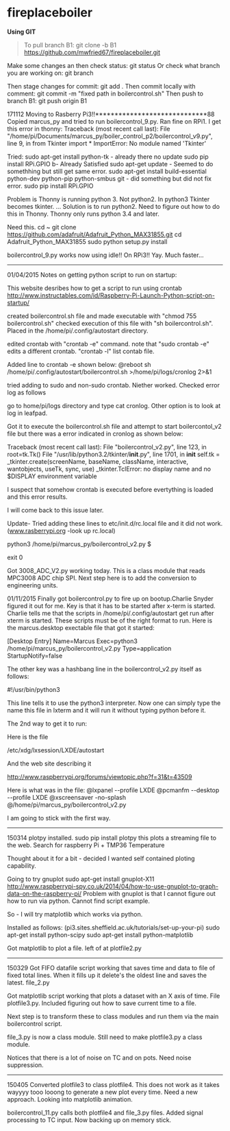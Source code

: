 # fireplaceboiler
****Using GIT****

>To pull branch B1:
git clone -b B1 https://github.com/mwfried67/fireplaceboiler.git

Make some changes an then check status: git status
Or check what branch you are working on: git branch

Then stage changes for commit: git add .
Then commit locally with comment: git commit -m "fixed path in boilercontrol.sh"
Then push to branch B1: git push origin B1




171112 Moving to Rasberry Pi3!!*****************************88
Copied marcus_py and tried to run boilercontrol_9.py. Ran fine on RPi1. I get this error in thonny:
Traceback (most recent call last):
  File "/home/pi/Documents/marcus_py/boiler_control_p2/boilercontrol_v9.py", line 9, in <module>
    from Tkinter import *
ImportError: No module named 'Tkinter'



Tried:
sudo apt-get install python-tk - already there no update
sudo pip install RPi.GPIO b- Already Satisfied
sudo apt-get update - Seemed to do somethhing but still get same error.
sudo apt-get install build-essential python-dev python-pip python-smbus git - did something but did not fix error.
sudo pip install RPi.GPIO

Problem is Thonny is running python 3. Not python2. In python3 Tkinter becomes tkinter. ... Solution is to run python2. Need to figure out how to do
this in Thonny. Thonny only runs python 3.4 and later.

Need this.
cd ~
git clone https://github.com/adafruit/Adafruit_Python_MAX31855.git
cd Adafruit_Python_MAX31855
sudo python setup.py install

boilercontrol_9.py works now using idle!! On RPi3!! Yay. Much faster...

***********************************************************************************
01/04/2015
Notes on getting python script to run on startup:


This website desribes how to get a script to run using crontab
http://www.instructables.com/id/Raspberry-Pi-Launch-Python-script-on-startup/

created boilercontrol.sh file and made executable with "chmod 755 boilercontrol.sh" 
checked execution of this file with "sh boilercontrol.sh". Placed in the /home/pi/.config/autostart directory.

edited crontab with "crontab -e" command.
note that "sudo crontab -e" edits a different crontab.
"crontab -l" list contab file.

Added line to crontab -e shown below:
@reboot sh /home/pi/.config/autostart/boilercontrol.sh >/home/pi/logs/cronlog 2>&1


tried adding to sudo and non-sudo crontab. Niether worked.
Checked error log as follows

go to home/pi/logs directory and type cat cronlog. Other option is to look at log in leafpad.

Got it to execute the boilercontrol.sh file and attempt to start boilercontol_v2 file but there was 
a error indicated in cronlog as shown below:

Traceback (most recent call last):
  File "boilercontrol_v2.py", line 123, in <module>
    root=tk.Tk()
  File "/usr/lib/python3.2/tkinter/__init__.py", line 1701, in __init__
    self.tk = _tkinter.create(screenName, baseName, className, interactive, wantobjects, useTk, sync, use)
_tkinter.TclError: no display name and no $DISPLAY environment variable


I suspect that somehow crontab is executed before evertything is loaded and this error results.

I will come back to this issue later. 

Update- Tried adding these lines to etc/init.d/rc.local file and it did not work. (www.rasberrypi.org -look up rc.local)

python3 /home/pi/marcus_py/boilercontrol_v2.py $

exit 0



Got 3008_ADC_V2.py working today. This is a class module that reads MPC3008 ADC chip SPI. Next step here is to add the
conversion to engineering units.

01/11/2015
Finally got boilercontrol.py to fire up on bootup.Charlie Snyder figured it out for me. Key is that it has to be
started after x-term is started. Charlie tells me that the scripts in /home/pi/.config/autostart get run after 
xterm is started. These scripts must be of the right format to run. Here is the marcus.desktop exectable file 
that got it started:

[Desktop Entry]
Name=Marcus
Exec=python3 /home/pi/marcus_py/boilercontrol_v2.py
Type=application
StartupNotify=false

The other key was a hashbang line in the boilercontrol_v2.py itself as follows:

#!/usr/bin/python3

This line tells it to use the python3 interpreter. Now one can simply type the name this file in lxterm and it will
run it without typing python before it.


The 2nd way to get it to run:


Here is the file

/etc/xdg/lxsession/LXDE/autostart

And the web site describing it

http://www.raspberrypi.org/forums/viewtopic.php?f=31&t=43509


Here is what was in the file:
@lxpanel --profile LXDE
@pcmanfm --desktop --profile LXDE
@xscreensaver -no-splash
@/home/pi/marcus_py/boilercontrol_v2.py

I am going to stick with the first way.

***********************************
150314 plotpy installed.
sudo pip install plotpy
this plots a streaming file to the web. 
Search for raspberry Pi + TMP36 Temperature

Thought about it for a bit - decided I wanted self contained ploting capability.

Going to try gnuplot
sudo apt-get install gnuplot-X11
http://www.raspberrypi-spy.co.uk/2014/04/how-to-use-gnuplot-to-graph-data-on-the-raspberry-pi/
Problem with gnuplot is that I cannot figure out how to run via python. Cannot find script example.

So - I will try matplotlib which works via python.

Installed as follows: (pi3.sites.sheffield.ac.uk/tutorials/set-up-your-pi)
sudo apt-get install python-scipy
sudo apt-get install python-matplotlib

Got matplotlib to plot a file. left of at plotfile2.py 
************************************
150329
Got FIFO datafile script working that saves time and data to file of fixed total lines. When it fills up it delete's
the oldest line and saves the latest. file_2.py

Got matplotlib script working that plots a dataset with an X axis of time. File plotfile3.py.
Included figuring out how to save current time to a file.

Next step is to transform these to class modules and run them via the main boilercontrol script.

file_3.py is now a class module. Still need to make plotfile3.py a class module.

Notices that there is a lot of noise on TC and on pots. Need noise suppression.
**************************************************
150405
Converted plotfile3 to class plotfile4. This does not work as it takes wayyyy tooo looong to generate a new plot
every time. Need a new approach. Looking into matplotlib animation.

boilercontrol_11.py calls both plotfile4 and file_3.py files. Added signal processing to TC input. Now backing up on
memory stick.


